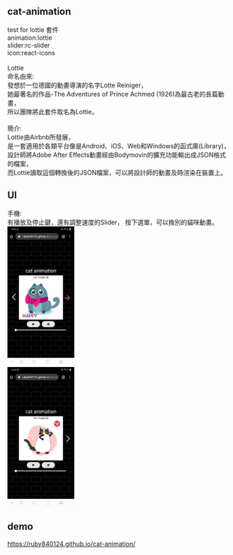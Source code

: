 ## cat-animation
test for lottie 套件  
animation:lottie  
slider:rc-slider  
icon:react-icons  
<br>
Lottie     
命名由來:    
發想於一位德國的動畫導演的名字Lotte Reiniger，  
她最著名的作品-The Adventures of Prince Achmed (1926)為最古老的長篇動畫，  
所以團隊將此套件取名為Lottie。  
<br>
簡介:  
Lottie由Airbnb所發展，  
是一套適用於各類平台像是Android、iOS、Web和Windows的函式庫(Library)， 
設計師將Adobe After Effects動畫經由Bodymovin的擴充功能輸出成JSON格式的檔案，  
而Lottie讀取這個轉換後的JSON檔案，可以將設計師的動畫及時渲染在裝置上。  
## UI
手機:  
有播放及停止鍵，還有調整速度的Slider， 
按下選單，可以換別的貓咪動畫。  
<img src="https://github.com/ruby840124/cat-animation/blob/master/demo/mobile1.jpg" width="30%" height="45%">  
<img src="https://github.com/ruby840124/cat-animation/blob/master/demo/mobile2.jpg" width="30%" height="45%">  

## demo
https://ruby840124.github.io/cat-animation/
